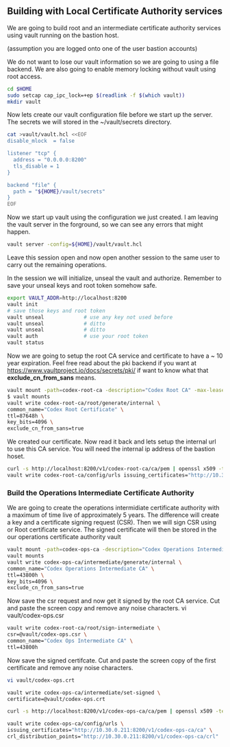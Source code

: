 ## Building with Local Certificate Authority services

We are going to build root and an intermediate certificate 
authority services using vault running on the bastion host.

(assumption you are logged onto one of the user bastion accounts)

We do not want to lose our vault information so we are going to using
a file backend.   We are also going to enable memory locking without 
vault using root access.

```bash
cd $HOME
sudo setcap cap_ipc_lock=+ep $(readlink -f $(which vault))
mkdir vault
```

Now lets create our vault configuration file before we start up the server.
The secrets we will stored in the ~/vault/secrets directory.

```bash
cat >vault/vault.hcl <<EOF
disable_mlock  = false

listener "tcp" {
  address = "0.0.0.0:8200"
  tls_disable = 1
}

backend "file" {
  path = "${HOME}/vault/secrets"
}
EOF
```

Now we start up vault using the configuration we just created. I am leaving the vault server in the forground, so we can see any errors that might happen.

```bash
vault server -config=${HOME}/vault/vault.hcl
```

Leave this session open and now open another session to the same user to 
carry out the remaining operations.

In the session we will initialize, unseal the vault and authorize. 
Remember to save your unseal keys and root token somehow safe.

```bash
export VAULT_ADDR=http://localhost:8200
vault init
# save those keys and root token
vault unseal             # use any key not used before
vault unseal             # ditto
vault unseal             # ditto
vault auth               # use your root token
vault status
```

Now we are going to setup the root CA service and certificate to have a ~ 10 year expiration.
Feel free  read about the pki backend if you want at https://www.vaultproject.io/docs/secrets/pki/ if want to know what that **exclude_cn_from_sans** means. 

```bash
vault mount -path=codex-root-ca -description="Codex Root CA" -max-lease-ttl=87648h pki
$ vault mounts
vault write codex-root-ca/root/generate/internal \
common_name="Codex Root Certificate" \
ttl=87648h \
key_bits=4096 \
exclude_cn_from_sans=true
```

We created our certificate. Now read it back and lets setup the internal url 
to use this CA service. You will need the internal ip address of the bastion hoset.

```bash
curl -s http://localhost:8200/v1/codex-root-ca/ca/pem | openssl x509 -text
vault write codex-root-ca/config/urls issuing_certificates="http://10.30.0.211:8200/v1/codex-root-ca"
```

### Build the Operations Intermediate Certificate Authority 

We are going to create the operations intermidiate certificate authority with a maximum of time live of approximately 5 years.  The difference will create a key and a certificate signing request (CSR).  Then we will sign CSR using or Root certificate service.  The signed certificate will then be stored in the our operations certificate authority vault

```bash
vault mount -path=codex-ops-ca -description="Codex Operations Intermediate CA" -max-lease-ttl=43800h pki
vault mounts
vault write codex-ops-ca/intermediate/generate/internal \
common_name="Codex Operations Intermediate CA" \
ttl=43800h \
key_bits=4096 \
exclude_cn_from_sans=true
```
Now save the csr request and now get it signed by the root CA service.
Cut and paste the screen copy and remove any noise characters.
vi vault/codex-ops.csr

```bash
vault write codex-root-ca/root/sign-intermediate \
csr=@vault/codex-ops.csr \
common_name="Codex Ops Intermediate CA" \
ttl=43800h
```

Now save the signed certifcate.
Cut and paste the screen copy of the first certificate and remove any noise characters.

```bash
vi vault/codex-ops.crt

vault write codex-ops-ca/intermediate/set-signed \
certificate=@vault/codex-ops.crt

curl -s http://localhost:8200/v1/codex-ops-ca/ca/pem | openssl x509 -text | head -20

vault write codex-ops-ca/config/urls \
issuing_certificates="http://10.30.0.211:8200/v1/codex-ops-ca/ca" \
crl_distribution_points="http://10.30.0.211:8200/v1/codex-ops-ca/crl"
```
